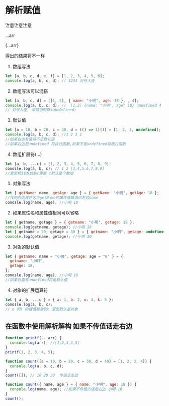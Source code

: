 # 解析赋值

注意注意注意

...arr

{...arr}

得出的结果将不一样

1. 数组写法

```javascript
let [a, b, c, d, e, f] = [1, 2, 3, 4, 5, 6];
console.log(a, b, c, d); // 1234 对号入座
```

2. 数组写法可以混搭

``` javascript
let [a, b, c, d] = [[1, 2], { name: "小明", age: 18 }, , 4];
console.log(a, b, c, d); //  [1,2] {name: "小明", age: 18} undefined 4
// 对号入座, 未赋值的默认undefined;
```

3. 默认值

``` javascript
let [a = 10, b = 20, c = 30, d = (() => 1)()] = [1, 2, 3, undefined];
console.log(a, b, c, d); //1 2 3 1
//如果右边有值将不走默认值
//如果右边是undefined 将执行函数,如果不是undefined将跳过函数
```

4. 数组扩展符(...)

``` javascript
let [a, b, ...c] = [1, 2, 3, 4, 5, 6, 7, 8, 9];
conosle.log(a, b, c); // 1 2 [3,4,5,6,7,8,9]
//意思把3到9放到c里面 c默认是个数组
```

1. 对象写法

``` javascript
let { getName: name, getAge: age } = { getName: "小明", getAge: 18 };
//找到右边属性名为getName的属性值赋值给左边name
conosle.log(name, age); //小明 18
```

2. 如果属性名和属性值相同可以省略

``` javascript
let { getname, getage } = { getname: "小明", getage: 18 };
console.log(getname, getage); //小明 18
let { getname = 20, getage = 30 } = { getname: "小明", getage: undefined };
console.log(getname, getage); //小明 30
```

3. 对象的默认值

``` javascript
let { getname: name = "小强", getage: age = "0" } = {
  getname: "小明",
  getage: 18,
};
conosle.log(name, age); //小明 18
//如果对面有undefined将走默认值
```

4. 对象的扩展运算符

``` javascript
let { a, b, ...c } = { a: 1, b: 2, o: 4, k: 5 };
conosle.log(a, b, c);
// o 和k 的键值都放到c 里面默认是对象
```

## 在函数中使用解析解构 如果不传值话走右边

``` javascript
function printf(...arr) {
  console.log(arr); //[1,2,3,4,5]
}
printf(1, 2, 3, 4, 5);

function count([a = 10, b = 20, c = 30, d = 40] = [1, 2, 3, 4]) {
  console.log(a, b, c, d);
}
count([]); // 10 20 30  传值走左边

function count({ name, age } = { name: "小明", age: 18 }) {
  console.log(name, age); //如果不传值的话走右边 小明 18
}
count();
```
